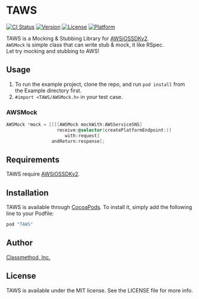 # TAWS

[![CI Status](http://img.shields.io/travis/suwa.yuki/TAWS.svg?style=flat)](https://travis-ci.org/suwa.yuki/TAWS)
[![Version](https://img.shields.io/cocoapods/v/TAWS.svg?style=flat)](http://cocoapods.org/pods/TAWS)
[![License](https://img.shields.io/cocoapods/l/TAWS.svg?style=flat)](http://cocoapods.org/pods/TAWS)
[![Platform](https://img.shields.io/cocoapods/p/TAWS.svg?style=flat)](http://cocoapods.org/pods/TAWS)

TAWS is a Mocking & Stubbing Library for [AWSiOSSDKv2](https://github.com/aws/aws-sdk-ios).  
`AWSMock` is simple class that can write stub & mock, it like RSpec.  
Let try mocking and stubbing to AWS!

## Usage

1. To run the example project, clone the repo, and run `pod install` from the Example directory first.
2. `#import <TAWS/AWSMock.h>` in your test case.

### AWSMock
```objective-c
AWSMock *mock = [[[[AWSMock mockWith:AWSServiceSNS]
                   receive:@selector(createPlatformEndpoint:)]
                      with:request]
                 andReturn:response];
```

## Requirements

TAWS require [AWSiOSSDKv2](https://github.com/aws/aws-sdk-ios).

## Installation

TAWS is available through [CocoaPods](http://cocoapods.org). To install
it, simply add the following line to your Podfile:

```ruby
pod "TAWS"
```

## Author

[Classmethod, Inc.](http://classmethod.jp/)

## License

TAWS is available under the MIT license. See the LICENSE file for more info.
